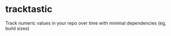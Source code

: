 # tracktastic
Track numeric values in your repo over time with minimal dependencies (eg, build sizes)
